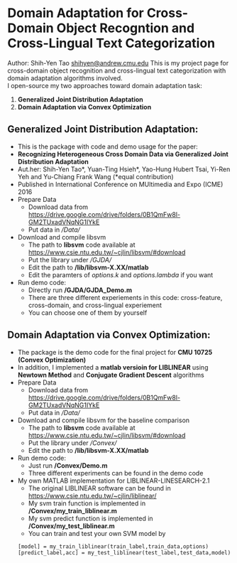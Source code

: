 Domain Adaptation for Cross-Domain Object Recogntion and Cross-Lingual Text Categorization
=========================
Author: Shih-Yen Tao <shihyen@andrew.cmu.edu>
This is my project page for cross-domain object recognition and cross-lingual text categorization with domain adaptation algorithms involved. </br>
I open-source my two approaches toward domain adaptation task: </br>
1. **Generalized Joint Distribution Adaptation** </br>
2. **Domain Adaptation via Convex Optimization** </br>

Generalized Joint Distribution Adaptation:
------
- This is the package with code and demo usage for the paper:</br>
- **Recognizing Heterogeneous Cross Domain Data via Generalized Joint Distribution Adaptation**</br>
- Aut.her: Shih-Yen Tao*, Yuan-Ting Hsieh*, Yao-Hung Hubert Tsai, Yi-Ren Yeh and Yu-Chiang Frank Wang (*equal contribution)
- Published in International Conference on MUltimedia and Expo (ICME) 2016
- Prepare Data
	- Download data from <https://drive.google.com/drive/folders/0B1QmFw8l-GM2TUxadVNqNG1IYkE>
	- Put data in */Data/*
- Download and compile libsvm
	- The path to **libsvm** code available at
        <https://www.csie.ntu.edu.tw/~cjlin/libsvm/#download>
    - Put the library under */GJDA/*
    - Edit the path to **/lib/libsvm-X.XX/matlab**
    - Edit the paramters of *options.k* and *options.lambda* if you want
- Run demo code:
	- Directly run **/GJDA/GJDA_Demo.m**
	- There are three different experiements in this code: cross-feature, cross-domain, and cross-lingual experiement
	- You can choose one of them by yourself

Domain Adaptation via Convex Optimization:
------
- The package is the demo code for the final project for **CMU 10725 (Convex Optimization)**
- In addition, I implemented a **matlab versioin for LIBLINEAR** using **Newtown Method** and **Conjugate Gradient Descent** algorithms
- Prepare Data
	- Download data from <https://drive.google.com/drive/folders/0B1QmFw8l-GM2TUxadVNqNG1IYkE>
	- Put data in */Data/*
- Download and compile libsvm for the baseline comparison
	- The path to **libsvm** code available at
        <https://www.csie.ntu.edu.tw/~cjlin/libsvm/#download>
    - Put the library under */Convex/*
    - Edit the path to **/lib/libsvm-X.XX/matlab**
- Run demo code:
	- Just run **/Convex/Demo.m**
	- Three different experiments can be found in the demo code
- My own MATLAB implementation for LIBLINEAR-LINESEARCH-2.1
	- The original LIBLINEAR software can be found in <https://www.csie.ntu.edu.tw/~cjlin/liblinear/>
	- My svm train function is implemented in **/Convex/my_train_liblinear.m**
	- My svm predict function is implemented in **/Convex/my_test_liblinear.m**
	- You can train and test your own SVM model by
	```
	[model] = my_train_liblinear(train_label,train_data,options)
	[predict_label,acc] = my_test_liblinear(test_label,test_data,model)
	```
